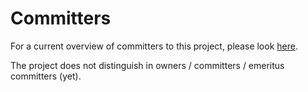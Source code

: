 <!--
SPDX-FileCopyrightText: 2017-2022 Contributors to the OpenSTEF project <korte.termijn.prognoses@alliander.com>

SPDX-License-Identifier: MPL-2.0
-->
# Committers
For a current overview of committers to this project, please look [here](https://github.com/OpenSTEF/openstef/graphs/contributors).

The project does not distinguish in owners / committers / emeritus committers (yet).
